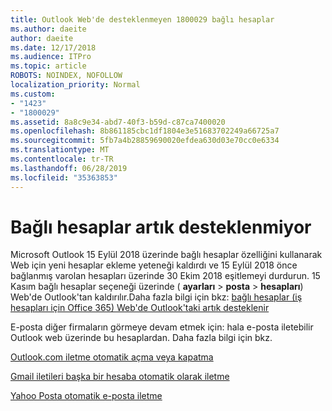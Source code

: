 ```yaml
---
title: Outlook Web'de desteklenmeyen 1800029 bağlı hesaplar
ms.author: daeite
author: daeite
ms.date: 12/17/2018
ms.audience: ITPro
ms.topic: article
ROBOTS: NOINDEX, NOFOLLOW
localization_priority: Normal
ms.custom:
- "1423"
- "1800029"
ms.assetid: 8a8c9e34-abd7-40f3-b59d-c87ca7400020
ms.openlocfilehash: 8b861185cbc1df1804e3e51683702249a66725a7
ms.sourcegitcommit: 5fb7a4b28859690020efdea630d03e70cc0e6334
ms.translationtype: MT
ms.contentlocale: tr-TR
ms.lasthandoff: 06/28/2019
ms.locfileid: "35363853"
---
```

# <a name="connected-accounts-are-no-longer-supported"></a>Bağlı hesaplar artık desteklenmiyor

Microsoft Outlook 15 Eylül 2018 üzerinde bağlı hesaplar özelliğini kullanarak Web için yeni hesaplar ekleme yeteneği kaldırdı ve 15 Eylül 2018 önce bağlanmış varolan hesapları üzerinde 30 Ekim 2018 eşitlemeyi durdurun. 15 Kasım bağlı hesaplar seçeneği üzerinde ( **ayarları** \> **posta** \> **hesapları**) Web'de Outlook'tan kaldırılır.Daha fazla bilgi için bkz: [bağlı hesaplar (iş hesapları için Office 365) Web'de Outlook'taki artık desteklenir](https://support.office.com/article/Connected-accounts-is-no-longer-supported-in-Outlook-on-the-web-Office-365-for-business-accounts-5cc526bf-e928-4a99-8b9f-5e089df7d887)
  
E-posta diğer firmaların görmeye devam etmek için: hala e-posta iletebilir Outlook web üzerinde bu hesaplardan. Daha fazla bilgi için bkz.
  
[Outlook.com iletme otomatik açma veya kapatma](https://go.microsoft.com/fwlink/?linkid=2038346)
  
[Gmail iletileri başka bir hesaba otomatik olarak iletme](https://support.google.com/mail/answer/10957?hl=en)
  
[Yahoo Posta otomatik e-posta iletme](https://help.yahoo.com/kb/SLN22028.mdl?guccounter=1)
  